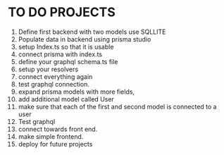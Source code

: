 # TO DO PROJECTS 
1. Define first backend with two models  use SQLLITE 
2. Populate data in backend using prisma studio 
3. setup Index.ts so that it is usable 
4. connect prisma with index.ts
5. define your graphql schema.ts file 
6. setup your resolvers 
7. connect everything again 
8. test graphql connection. 
9. expand prisma models with more fields, 
10. add additional model called User 
11. make sure that each of the first and second model is connected to a user 
12. Test graphql 
13. connect towards front end. 
14. make simple frontend. 
15. deploy for future projects 
